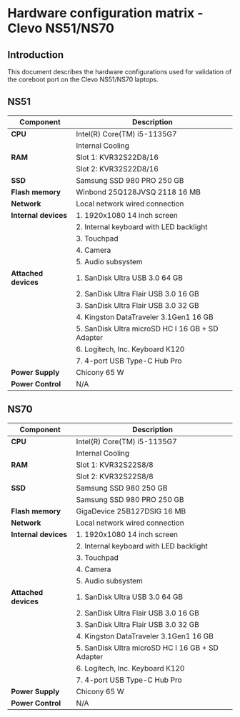 # Hardware configuration matrix - Clevo NS51/NS70

## Introduction

This document describes the hardware configurations used for validation of the
coreboot port on the Clevo NS51/NS70 laptops.

## NS51

| Component                      | Description                                      |
|--------------------------------|--------------------------------------------------|
| **CPU**                        | Intel(R) Core(TM) i5-1135G7                      |
|                                | Internal Cooling                                 |
| **RAM**                        | Slot 1: KVR32S22D8/16                            |
|                                | Slot 2: KVR32S22D8/16                            |
| **SSD**                        | Samsung SSD 980 PRO 250 GB                       |
| **Flash memory**               | Winbond 25Q128JVSQ 2118 16 MB                    |
| **Network**                    | Local network wired connection                   |
| **Internal devices**           | 1. 1920x1080 14 inch screen                      |
|                                | 2. Internal keyboard with LED backlight          |
|                                | 3. Touchpad                                      |
|                                | 4. Camera                                        |
|                                | 5. Audio subsystem                               |
| **Attached devices**           | 1. SanDisk Ultra USB 3.0 64 GB                   |
|                                | 2. SanDisk Ultra Flair USB 3.0 16 GB             |
|                                | 3. SanDisk Ultra Flair USB 3.0 32 GB             |
|                                | 4. Kingston DataTraveler 3.1Gen1 16 GB           |
|                                | 5. SanDisk Ultra microSD HC I 16 GB + SD Adapter |
|                                | 6. Logitech, Inc. Keyboard K120                  |
|                                | 7. 4-port USB Type-C Hub Pro                     |
| **Power Supply**               | Chicony 65 W                                     |
| **Power Control**              | N/A                                              |

## NS70

| Component                      | Description                                      |
|--------------------------------|--------------------------------------------------|
| **CPU**                        | Intel(R) Core(TM) i5-1135G7                      |
|                                | Internal Cooling                                 |
| **RAM**                        | Slot 1: KVR32S22S8/8                             |
|                                | Slot 2: KVR32S22S8/8                             |
| **SSD**                        | Samsung SSD 980 250 GB                           |
|                                | Samsung SSD 980 PRO 250 GB                       |
| **Flash memory**               | GigaDevice 25B127DSIG 16 MB                      |
| **Network**                    | Local network wired connection                   |
| **Internal devices**           | 1. 1920x1080 14 inch screen                      |
|                                | 2. Internal keyboard with LED backlight          |
|                                | 3. Touchpad                                      |
|                                | 4. Camera                                        |
|                                | 5. Audio subsystem                               |
| **Attached devices**           | 1. SanDisk Ultra USB 3.0 64 GB                   |
|                                | 2. SanDisk Ultra Flair USB 3.0 16 GB             |
|                                | 3. SanDisk Ultra Flair USB 3.0 32 GB             |
|                                | 4. Kingston DataTraveler 3.1Gen1 16 GB           |
|                                | 5. SanDisk Ultra microSD HC I 16 GB + SD Adapter |
|                                | 6. Logitech, Inc. Keyboard K120                  |
|                                | 7. 4-port USB Type-C Hub Pro                     |
| **Power Supply**               | Chicony 65 W                                     |
| **Power Control**              | N/A                                              |
